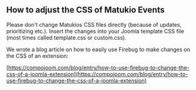 ## How to adjust the CSS of Matukio Events

Please don't change Matukios CSS files directly (because of updates, prioritizing etc.). Insert the changes into your Joomla template CSS file (most times called template.css or custom.css).

We wrote a blog article on how to easily use Firebug to make changes on the CSS of an extension:

[https://compojoom.com/blog/entry/how-to-use-firebug-to-change-the-css-of-a-joomla-extension](https://compojoom.com/blog/entry/how-to-use-firebug-to-change-the-css-of-a-joomla-extension)